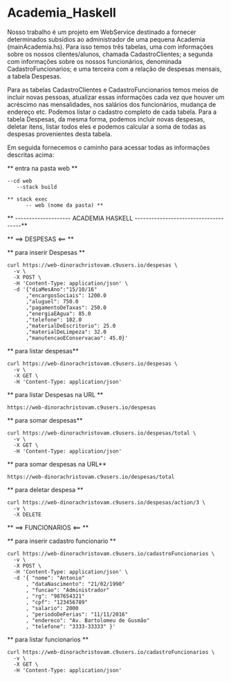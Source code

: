 # Academia_Haskell


Nosso trabalho é um projeto em WebService destinado a fornecer 
determinados subsídios ao administrador de uma pequena Academia (mainAcademia.hs).
Para isso temos três tabelas, uma com informações sobre os nossos clientes/alunos, 
chamada CadastroClientes;  a segunda com informações sobre os nossos funcionários, 
denominada CadastroFuncionarios; e uma terceira com a relação de despesas mensais, 
a tabela Despesas.

Para as tabelas CadastroClientes e CadastroFuncionarios temos meios de incluir 
novas pessoas, atualizar essas informações cada vez que houver um acréscimo nas 
mensalidades, nos salários dos funcionários, mudança de endereço etc. Podemos 
listar o cadastro completo de cada tabela.
Para a tabela Despesas, da mesma forma, podemos incluir novas despesas, deletar itens,
listar todos eles e podemos calcular a soma de todas as despesas  provenientes 
desta tabela.

Em seguida fornecemos o caminho para acessar todas as informações 
descritas acima:  


** entra na pasta web **

    --cd web
       --stack build 
       
    ** stack exec 
          -- web (nome da pasta) **

 
      
** -------------------- ACADEMIA HASKELL -------------------------------------**

**  ==>  DESPESAS  <==  **

** para inserir  Despesas **
 
    curl https://web-dinorachristovam.c9users.io/despesas \
      -v \
      -X POST \
      -H 'Content-Type: application/json' \
      -d '{"diaMesAno":"15/10/16"
          ,"encargosSociais": 1200.0
          ,"aluguel": 750.0
          ,"pagamentoDeTaxas": 250.0
          ,"energiaEAgua": 85.0
          ,"telefone": 102.0
          ,"materialDeEscritorio": 25.0
          ,"materialDeLimpeza": 32.0
          ,"manutencaoEConservacao": 45.0}'
          
          
** para listar despesas**

    curl https://web-dinorachristovam.c9users.io/despesas \
      -v \
      -X GET \
      -H 'Content-Type: application/json' 
      
      
** para listar Despesas na URL **

    https://web-dinorachristovam.c9users.io/despesas 
    
    
** para somar despesas**

    curl https://web-dinorachristovam.c9users.io/despesas/total \
      -v \
      -X GET \
      -H 'Content-Type: application/json'
      
      
** para somar despesas na URL**
    
    https://web-dinorachristovam.c9users.io/despesas/total 
    
    
** para deletar despesa **

    curl https://web-dinorachristovam.c9users.io/despesas/action/3 \
      -v \
      -X DELETE
      
      
**  ==>  FUNCIONARIOS  <==  **

** para inserir cadastro funcionario **

    curl https://web-dinorachristovam.c9users.io/cadastroFuncionarios \
      -v \
      -X POST \
      -H 'Content-Type: application/json' \
      -d '{ "nome": "Antonio"
          , "dataNascimento": "21/02/1990"
          , "funcao": "Administrador"
          , "rg": "987654321"
          , "cpf": "123456789"
          , "salario": 2000
          , "periodoDeFerias": "11/11/2016"
          , "endereco": "Av. Bartolomeu de Gusmão"
          , "telefone": "3333-33333" }'
          
          
** para listar funcionarios **

    curl https://web-dinorachristovam.c9users.io/cadastroFuncionarios \
      -v \
      -X GET \
      -H 'Content-Type: application/json' 